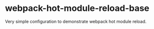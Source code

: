 # webpack-hot-module-reload-base
Very simple configuration to demonstrate webpack hot module reload.
